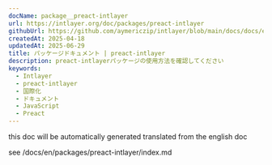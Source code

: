 ```yaml
---
docName: package__preact-intlayer
url: https://intlayer.org/doc/packages/preact-intlayer
githubUrl: https://github.com/aymericzip/intlayer/blob/main/docs/docs/en/packages/preact-intlayer/index.md
createdAt: 2025-04-18
updatedAt: 2025-06-29
title: パッケージドキュメント | preact-intlayer
description: preact-intlayerパッケージの使用方法を確認してください
keywords:
  - Intlayer
  - preact-intlayer
  - 国際化
  - ドキュメント
  - JavaScript
  - Preact
---
```


this doc will be automatically generated translated from the english doc

see /docs/en/packages/preact-intlayer/index.md
